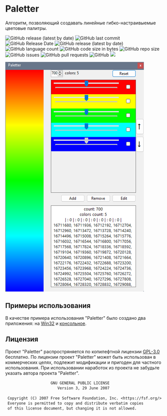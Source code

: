 # Paletter
Алгоритм, позволяющий создавать линейные гибко-настраивыемые цветовые палитры.

![GitHub release (latest by date)](https://img.shields.io/github/v/release/codev01/Paletter?style=flat-square?style=flat-square&logo=github)
![GitHub last commit](https://img.shields.io/github/last-commit/codev01/Paletter?style=flat-square&logo=github)
![GitHub Release Date](https://img.shields.io/github/release-date/codev01/Paletter?style=flat-square&logo=github)
![GitHub release (latest by date)](https://img.shields.io/github/downloads/codev01/Paletter/latest/total?label=latest%20release%20downloads&style=flat-square&logo=github)
![GitHub language count](https://img.shields.io/github/languages/count/codev01/Paletter?style=flat-square&logo=github)
![GitHub code size in bytes](https://img.shields.io/github/languages/code-size/codev01/Paletter?style=flat-square&logo=github)
![GitHub repo size](https://img.shields.io/github/repo-size/codev01/Paletter?style=flat-square&logo=github)
![GitHub issues](https://img.shields.io/github/issues/codev01/Paletter?style=flat-square&logo=github)
![GitHub pull requests](https://img.shields.io/github/issues-pr/codev01/Paletter?style=flat-square&logo=github)
![GitHub](https://img.shields.io/github/license/codev01/Paletter?style=flat-square&logo=github)
![](https://img.shields.io/badge/.NET%20version-5.0-512BD4?logo=.net)

![preview](attachments/README/Images/preview.png)

## Примеры использования
В качестве примера использования "Paletter" было создано два приложения: на [Win32](https://github.com/codev01/Paletter/tree/master/ExampleWin32) и [консольное](https://github.com/codev01/Paletter/tree/master/ExampleConsole).

## Лицензия
Проект "Paletter" распростряняется по копилефтной лицензии [GPL-3.0](https://github.com/codev01/Paletter/blob/master/LICENSE) бесплатно. По лицензии проект "Paletter" может быть использован в коммерческих целях, подлежит модификации и пригоден для частного использования. При использовании наработок из проекта не забудьте указать автора проекта "Paletter".

```
                    GNU GENERAL PUBLIC LICENSE
                       Version 3, 29 June 2007

 Copyright (C) 2007 Free Software Foundation, Inc. <https://fsf.org/>
 Everyone is permitted to copy and distribute verbatim copies
 of this license document, but changing it is not allowed.
```
